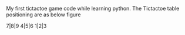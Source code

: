 My first tictactoe game code while learning python.
The Tictactoe  table positioning are as below figure

7|8|9
4|5|6
1|2|3
